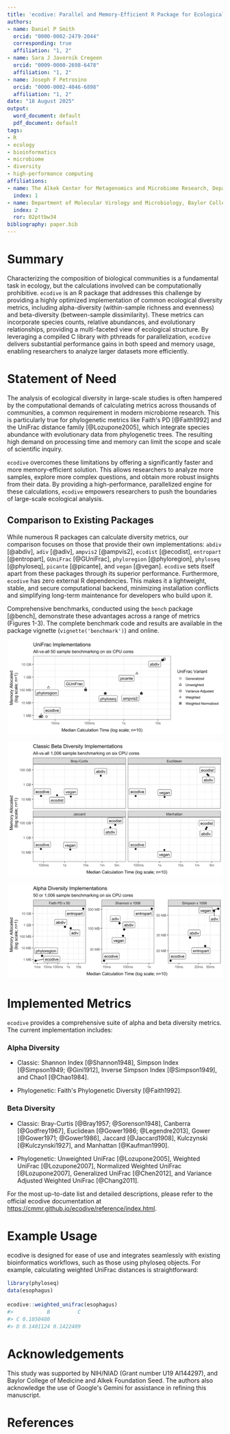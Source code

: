 ```yaml
---
title: 'ecodive: Parallel and Memory-Efficient R Package for Ecological Diversity Analysis'
authors:
- name: Daniel P Smith
  orcid: "0000-0002-2479-2044"
  corresponding: true
  affiliation: "1, 2"
- name: Sara J Javornik Cregeen
  orcid: "0009-0000-2698-6478"
  affiliation: "1, 2"
- name: Joseph F Petrosino
  orcid: "0000-0002-4046-6898"
  affiliation: "1, 2"
date: "18 August 2025"
output:
  word_document: default
  pdf_document: default
tags:
- R
- ecology
- bioinformatics
- microbiome
- diversity
- high-performance computing
affiliations:
- name: The Alkek Center for Metagenomics and Microbiome Research, Department of Molecular Virology and Microbiology, Baylor College of Medicine, Houston, TX 77030, USA
  index: 1
- name: Department of Molecular Virology and Microbiology, Baylor College of Medicine, Houston, TX, USA
  index: 2
  ror: 02pttbw34
bibliography: paper.bib
---
```




# Summary

Characterizing the composition of biological communities is a fundamental task
in ecology, but the calculations involved can be computationally prohibitive.
`ecodive` is an R package that addresses this challenge by providing a highly
optimized implementation of common ecological diversity metrics, including
alpha-diversity (within-sample richness and evenness) and beta-diversity
(between-sample dissimilarity). These metrics can incorporate species counts,
relative abundances, and evolutionary relationships, providing a multi-faceted
view of ecological structure. By leveraging a compiled C library with pthreads
for parallelization, `ecodive` delivers substantial performance gains in both
speed and memory usage, enabling researchers to analyze larger datasets more
efficiently.


# Statement of Need

The analysis of ecological diversity in large-scale studies is often hampered by
the computational demands of calculating metrics across thousands of
communities, a common requirement in modern microbiome research. This is
particularly true for phylogenetic metrics like Faith's PD [@Faith1992] and the
UniFrac distance family [@Lozupone2005], which integrate species abundance with
evolutionary data from phylogenetic trees. The resulting high demand on
processing time and memory can limit the scope and scale of scientific inquiry.

`ecodive` overcomes these limitations by offering a significantly faster and
more memory-efficient solution. This allows researchers to analyze more samples,
explore more complex questions, and obtain more robust insights from their data.
By providing a high-performance, parallelized engine for these calculations,
`ecodive` empowers researchers to push the boundaries of large-scale ecological
analysis.



## Comparison to Existing Packages

While numerous R packages can calculate diversity metrics, our comparison
focuses on those that provide their own implementations: `abdiv` [@abdiv],
`adiv` [@adiv], `ampvis2` [@ampvis2], `ecodist` [@ecodist], `entropart`
[@entropart], `GUniFrac` [@GUniFrac], `phyloregion` [@phyloregion], `phyloseq`
[@phyloseq], `picante` [@picante], and `vegan` [@vegan]. `ecodive` sets itself
apart from these packages through its superior performance. Furthermore,
`ecodive` has zero external R dependencies. This makes it a lightweight, stable,
and secure computational backend, minimizing installation conflicts and
simplifying long-term maintenance for developers who build upon it.

Comprehensive benchmarks, conducted using the `bench` package [@bench],
demonstrate these advantages across a range of metrics (Figures 1-3). The
complete benchmark code and results are available in the package vignette
(`vignette('benchmark')`) and online.


![Figure 1: UniFrac benchmarks. `ecodive` demonstrates substantial performance gains for UniFrac, being 2 to 3,900x faster and using 50 - 32,000x less memory, which helps overcome computational bottlenecks in large-scale analyses.](../man/figures/unifrac-benchmark.svg)


![Figure 2: Classic beta diversity benchmarks. `ecodive` is 6 to 2,300x faster and uses 1 to 1,800x less memory, enabling more efficient analysis of community dissimilarities.](../man/figures/bdiv-benchmark.svg)


![Figure 3: Alpha diversity benchmarks. `ecodive` is 2 to 43,000x faster and uses 1 to 33,000x less memory, significantly accelerating the analysis of diversity within single samples.](../man/figures/adiv-benchmark.svg)



# Implemented Metrics

`ecodive` provides a comprehensive suite of alpha and beta diversity metrics.
The current implementation includes:


### Alpha Diversity

* Classic: Shannon Index [@Shannon1948], Simpson Index [@Simpson1949; @Gini1912], Inverse Simpson Index [@Simpson1949], and Chao1 [@Chao1984].

* Phylogenetic: Faith's Phylogenetic Diversity [@Faith1992].


### Beta Diversity

* Classic: Bray-Curtis [@Bray1957; @Sorenson1948], Canberra [@Godfrey1967], Euclidean [@Gower1986; @Legendre2013], Gower [@Gower1971; @Gower1986], Jaccard [@Jaccard1908], Kulczynski [@Kulczynski1927], and Manhattan [@Kaufman1990].

* Phylogenetic: Unweighted UniFrac [@Lozupone2005], Weighted UniFrac [@Lozupone2007], Normalized Weighted UniFrac [@Lozupone2007], Generalized UniFrac [@Chen2012], and Variance Adjusted Weighted UniFrac [@Chang2011].


For the most up-to-date list and detailed descriptions, please refer to the
official ecodive documentation at
<https://cmmr.github.io/ecodive/reference/index.html>.



# Example Usage

ecodive is designed for ease of use and integrates seamlessly with existing
bioinformatics workflows, such as those using phyloseq objects. For example,
calculating weighted UniFrac distances is straightforward:

``` r
library(phyloseq)
data(esophagus)

ecodive::weighted_unifrac(esophagus)
#>           B         C
#> C 0.1050480          
#> D 0.1401124 0.1422409
```



# Acknowledgements

This study was supported by NIH/NIAD (Grant number U19 AI144297), and Baylor
College of Medicine and Alkek Foundation Seed. The authors also acknowledge the
use of Google's Gemini for assistance in refining this manuscript.


# References
